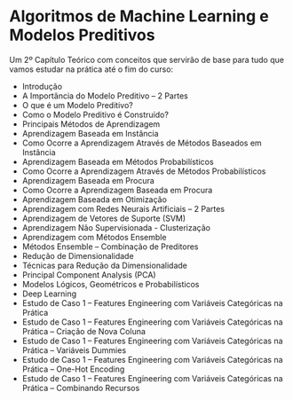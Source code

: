 # Algoritmos de Machine Learning e Modelos Preditivos

Um 2º Capítulo Teórico com conceitos que servirão de base para tudo que vamos estudar na prática até o fim do curso:

<ul>
  <li>Introdução</li>
  <li>A Importância do Modelo Preditivo – 2 Partes</li>
  <li>O que é um Modelo Preditivo?</li>
  <li>Como o Modelo Preditivo é Construído?</li>
  <li>Principais Métodos de Aprendizagem</li>
  <li>Aprendizagem Baseada em Instância</li>
  <li>Como Ocorre a Aprendizagem Através de Métodos Baseados em Instância</li>
  <li>Aprendizagem Baseada em Métodos Probabilísticos</li>
  <li>Como Ocorre a Aprendizagem Através de Métodos Probabilísticos</li>
  <li>Aprendizagem Baseada em Procura</li>
  <li>Como Ocorre a Aprendizagem Baseada em Procura</li>
  <li>Aprendizagem Baseada em Otimização</li>
  <li>Aprendizagem com Redes Neurais Artificiais – 2 Partes</li>
  <li>Aprendizagem de Vetores de Suporte (SVM)</li>
  <li>Aprendizagem Não Supervisionada - Clusterização</li>
  <li>Aprendizagem com Métodos Ensemble</li>
  <li>Métodos Ensemble – Combinação de Preditores</li>
  <li>Redução de Dimensionalidade</li>
  <li>Técnicas para Redução da Dimensionalidade</li>
  <li>Principal Component Analysis (PCA)</li>
  <li>Modelos Lógicos, Geométricos e Probabilísticos</li>
  <li>Deep Learning</li>
  <li>Estudo de Caso 1 – Features Engineering com Variáveis Categóricas na Prática</li>
  <li>Estudo de Caso 1 – Features Engineering com Variáveis Categóricas na Prática – Criação de Nova Coluna</li>
  <li>Estudo de Caso 1 – Features Engineering com Variáveis Categóricas na Prática – Variáveis Dummies</li>
  <li>Estudo de Caso 1 – Features Engineering com Variáveis Categóricas na Prática – One-Hot Encoding</li>
  <li>Estudo de Caso 1 – Features Engineering com Variáveis Categóricas na Prática – Combinando Recursos</li>
</ul>
